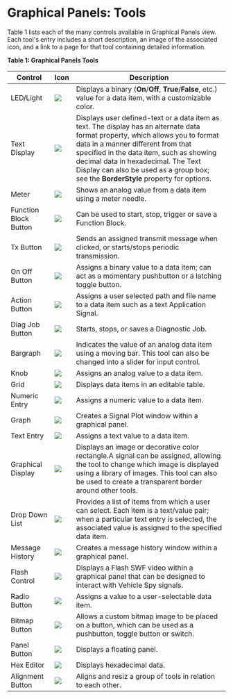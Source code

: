# Graphical Panels: Tools

Table 1 lists each of the many controls available in Graphical Panels view. Each tool's entry includes a short description, an image of the associated icon, and a link to a page for that tool containing detailed information.

**Table 1: Graphical Panels Tools**

| Control               | Icon                                                                            | Description                                                                                                                                                                                                                                                                                                                                    |
| --------------------- | ------------------------------------------------------------------------------- | ---------------------------------------------------------------------------------------------------------------------------------------------------------------------------------------------------------------------------------------------------------------------------------------------------------------------------------------------- |
| LED/Light             | ![](https://cdn.intrepidcs.net/support/VehicleSpy/assets/LED.gif)               | Displays a binary (**On**/**Off**, **True**/**False**, etc.) value for a data item, with a customizable color.                                                                                                                                                                                                                                 |
| Text Display          | ![](https://cdn.intrepidcs.net/support/VehicleSpy/assets/text.gif)              | Displays user defined-text or a data item as text. The display has an alternate data format property, which allows you to format data in a manner different from that specified in the data item, such as showing decimal data in hexadecimal. The Text Display can also be used as a group box; see the **BorderStyle** property for options. |
| Meter                 | ![](https://cdn.intrepidcs.net/support/VehicleSpy/assets/meter.gif)             | Shows an analog value from a data item using a meter needle.                                                                                                                                                                                                                                                                                   |
| Function Block Button | ![](https://cdn.intrepidcs.net/support/VehicleSpy/assets/fbButton.gif)          | Can be used to start, stop, trigger or save a Function Block.                                                                                                                                                                                                                                                                                  |
| Tx Button             | ![](https://cdn.intrepidcs.net/support/VehicleSpy/assets/TXButton.gif)          | Sends an assigned transmit message when clicked, or starts/stops periodic transmission.                                                                                                                                                                                                                                                        |
| On Off Button         | ![](https://cdn.intrepidcs.net/support/VehicleSpy/assets/onoffButton.gif)       | Assigns a binary value to a data item; can act as a momentary pushbutton or a latching toggle button.                                                                                                                                                                                                                                          |
| Action Button         | ![](https://cdn.intrepidcs.net/support/VehicleSpy/assets/actbutton.gif)         | Assigns a user selected path and file name to a data item such as a text Application Signal.                                                                                                                                                                                                                                                   |
| Diag Job Button       | ![](https://cdn.intrepidcs.net/support/VehicleSpy/assets/spyDJB.gif)            | Starts, stops, or saves a Diagnostic Job.                                                                                                                                                                                                                                                                                                      |
| Bargraph              | ![](https://cdn.intrepidcs.net/support/VehicleSpy/assets/bargraph.gif)          | Indicates the value of an analog data item using a moving bar. This tool can also be changed into a slider for input control.                                                                                                                                                                                                                  |
| Knob                  | ![](https://cdn.intrepidcs.net/support/VehicleSpy/assets/knob.gif)              | Assigns an analog value to a data item.                                                                                                                                                                                                                                                                                                        |
| Grid                  | ![](https://cdn.intrepidcs.net/support/VehicleSpy/assets/grid.gif)              | Displays data items in an editable table.                                                                                                                                                                                                                                                                                                      |
| Numeric Entry         | ![](https://cdn.intrepidcs.net/support/VehicleSpy/assets/numEntry.gif)          | Assigns a numeric value to a data item.                                                                                                                                                                                                                                                                                                        |
| Graph                 | ![](https://cdn.intrepidcs.net/support/VehicleSpy/assets/linegraph.gif)         | Creates a Signal Plot window within a graphical panel.                                                                                                                                                                                                                                                                                         |
| Text Entry            | ![](https://cdn.intrepidcs.net/support/VehicleSpy/assets/textEntry.gif)         | Assigns a text value to a data item.                                                                                                                                                                                                                                                                                                           |
| Graphical Display     | ![](https://cdn.intrepidcs.net/support/VehicleSpy/assets/grDisplay.gif)         | Displays an image or decorative color rectangle.A signal can be assigned, allowing the tool to change which image is displayed using a library of images. This tool can also be used to create a transparent border around other tools.                                                                                                        |
| Drop Down List        | ![](https://cdn.intrepidcs.net/support/VehicleSpy/assets/dropdown.gif)          | Provides a list of items from which a user can select. Each item is a text/value pair; when a particular text entry is selected, the associated value is assigned to the specified data item.                                                                                                                                                  |
| Message History       | ![](https://cdn.intrepidcs.net/support/VehicleSpy/assets/gpScrolingHistory.gif) | Creates a message history window within a graphical panel.                                                                                                                                                                                                                                                                                     |
| Flash Control         | ![](https://cdn.intrepidcs.net/support/VehicleSpy/assets/flashicon.gif)         | Displays a Flash SWF video within a graphical panel that can be designed to interact with Vehicle Spy signals.                                                                                                                                                                                                                                 |
| Radio Button          | ![](https://cdn.intrepidcs.net/support/VehicleSpy/assets/RadioButtonIcon.jpg)   | Assigns a value to a user-selectable data item.                                                                                                                                                                                                                                                                                                |
| Bitmap Button         | ![](https://cdn.intrepidcs.net/support/VehicleSpy/assets/Bitmapicon.gif)        | Allows a custom bitmap image to be placed on a button, which can be used as a pushbutton, toggle button or switch.                                                                                                                                                                                                                             |
| Panel Button          | ![](https://cdn.intrepidcs.net/support/VehicleSpy/assets/floatingpanelicon.gif) | Displays a floating panel.                                                                                                                                                                                                                                                                                                                     |
| Hex Editor            | ![](https://cdn.intrepidcs.net/support/VehicleSpy/assets/HexEditorIcon.jpg)     | Displays hexadecimal data.                                                                                                                                                                                                                                                                                                                     |
| Alignment Button      | ![](https://cdn.intrepidcs.net/support/VehicleSpy/assets/alignmenticon.gif)     | Aligns and resiz a group of tools in relation to each other.                                                                                                                                                                                                                                                                                   |
